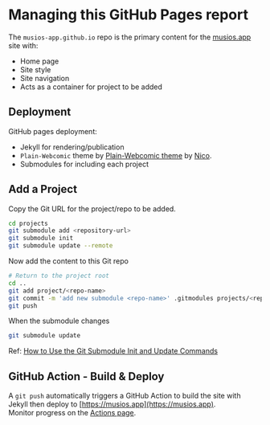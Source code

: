 # Managing this GitHub Pages report

The `musios-app.github.io` repo is the primary content for the [musios.app](https://musios.app) site with:

* Home page
* Site style
* Site navigation
* Acts as a container for project to be added

## Deployment

GitHub pages deployment:

* Jekyll for rendering/publication
* `Plain-Webcomic` theme by [Plain-Webcomic theme](https://peahatlanding.github.io/Plain-Webcomic) by [Nico](https://peahatlanding.github.io/).
* Submodules for including each project

## Add a Project

Copy the Git URL for the project/repo to be added.

```bash
cd projects
git submodule add <repository-url>
git submodule init
git submodule update --remote
```

Now add the content to this Git repo

```bash
# Return to the project root
cd ..
git add project/<repo-name>
git commit -m 'add new submodule <repo-name>' .gitmodules projects/<repo-name>
git push
```

When the submodule changes

```bash
git submodule update
```

Ref: [How to Use the Git Submodule Init and Update Commands](https://www.geeksforgeeks.org/how-to-use-the-git-submodule-init-and-update-command/)


## GitHub Action - Build & Deploy

A `git push` automatically triggers a GitHub Action to build the site with Jekyll then deploy to [https://musios.app](https://musios.app).  
Monitor progress on the [Actions page](https://github.com/musios-app/musios-app.github.io/actions).



